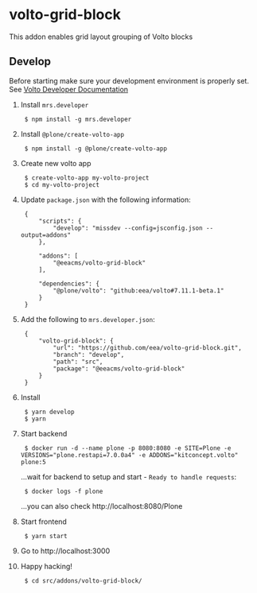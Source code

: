 # volto-grid-block

This addon enables grid layout grouping of Volto blocks

## Develop

Before starting make sure your development environment is properly set. See [Volto Developer Documentation](https://docs.voltocms.com/getting-started/install/)

1. Install `mrs.developer`

        $ npm install -g mrs.developer

1. Install `@plone/create-volto-app`

        $ npm install -g @plone/create-volto-app

1. Create new volto app

        $ create-volto-app my-volto-project
        $ cd my-volto-project

1. Update `package.json` with the following information:

        {
            "scripts": {
                "develop": "missdev --config=jsconfig.json --output=addons"
            },

            "addons": [
                "@eeacms/volto-grid-block"
            ],

            "dependencies": {
                "@plone/volto": "github:eea/volto#7.11.1-beta.1"
            }
        }

1. Add the following to `mrs.developer.json`:

        {
            "volto-grid-block": {
                "url": "https://github.com/eea/volto-grid-block.git",
                "branch": "develop",
                "path": "src",
                "package": "@eeacms/volto-grid-block"
            }
        }

1. Install

        $ yarn develop
        $ yarn

1. Start backend

        $ docker run -d --name plone -p 8080:8080 -e SITE=Plone -e VERSIONS="plone.restapi=7.0.0a4" -e ADDONS="kitconcept.volto" plone:5

    ...wait for backend to setup and start - `Ready to handle requests`:

        $ docker logs -f plone

    ...you can also check http://localhost:8080/Plone

1. Start frontend

        $ yarn start

1. Go to http://localhost:3000

1. Happy hacking!

        $ cd src/addons/volto-grid-block/
